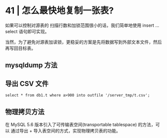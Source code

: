 # 41 | 怎么最快地复制一张表?
如果可以控制对源表的 扫描行数和加锁范围很小的话，我们简单地使用 insert ... select 语句即可实现。

当然，为了避免对源表加读锁，更稳妥的方案是先将数据写到外部文本文件，然后再写回目标表。


## mysqldump 方法

## 导出 CSV 文件
```
select * from db1.t where a>900 into outfile '/server_tmp/t.csv';
```

## 物理拷贝方法
在 MySQL 5.6 版本引入了可传输表空间(transportable tablespace) 的方法，可以 通过导出 + 导入表空间的方式，实现物理拷贝表的功能。